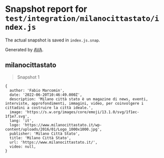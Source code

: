 # Snapshot report for `test/integration/milanocittastato/index.js`

The actual snapshot is saved in `index.js.snap`.

Generated by [AVA](https://avajs.dev).

## milanocittastato

> Snapshot 1

    {
      author: 'Fabio Marcomin',
      date: '2022-06-20T10:46:49.000Z',
      description: 'Milano città stato è un magazine di news, eventi, interviste, approfondimenti, immagini, video, per coinvolgere i cittadini a costruire la città ideale.',
      image: 'https://s.w.org/images/core/emoji/13.1.0/svg/1f1ec-1f1e7.svg',
      lang: 'it',
      logo: 'https://www.milanocittastato.it/wp-content/uploads/2016/01/Logo_1000x1000.jpg',
      publisher: 'Milano Città Stato',
      title: 'Milano Città Stato',
      url: 'https://www.milanocittastato.it/',
      video: null,
    }
